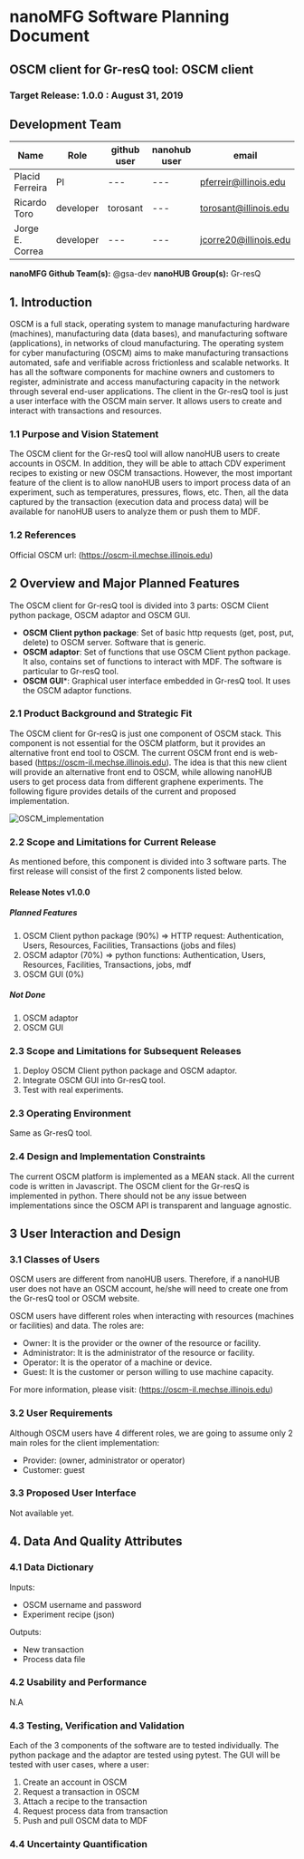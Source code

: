 # nanoMFG Software Planning Document
<!-- Replace text below with long title of project:short-name -->
## OSCM client for Gr-resQ tool: OSCM client
### Target Release: 1.0.0 : August 31, 2019

## Development Team
<!-- Complete table for all team members 
 roles: PI, developer, validation
 status: active, inactive
-->
Name | Role | github user | nanohub user | email | status
---|---|---|---|---|---
Placid Ferreira | PI | --- | --- |  pferreir@illinois.edu | active
Ricardo Toro | developer | torosant | --- | torosant@illinois.edu | active
Jorge E. Correa | developer | --- | --- | jcorre20@illinois.edu | active

**nanoMFG Github Team(s):** @gsa-dev
**nanoHUB Group(s):** Gr-resQ

## 1. Introduction
<!-- A  concise description of the current iteration of work. -->
OSCM is a full stack, operating system to manage manufacturing hardware (machines), manufacturing data (data bases),
and manufacturing  software  (applications),  in  networks  of  cloud  manufacturing. The operating system for cyber manufacturing (OSCM) aims to make manufacturing transactions automated, safe  and  verifiable  across  frictionless  and  scalable  networks. It  has  all  the  software  components  for machine  owners  and  customers  to  register, administrate  and  access  manufacturing  capacity  in  the network  through several  end-user  applications. 
The client in the Gr-resQ tool is just a user interface with the OSCM main server. It allows users to create and interact with transactions and resources.

### 1.1 Purpose and Vision Statement
<!--Why are we building this tool? What is the key benefit? How does it relate to existing tools and existing software? How does it fit into the overall objectives for the nanoMFG node? Who will use it?-->

The OSCM client for the Gr-resQ tool will allow nanoHUB users to create accounts in OSCM. In addition, they will be able to attach CDV experiment recipes to existing or new OSCM transactions. However, the most important feature of the client is to allow nanoHUB users to import process data of an experiment, such as temperatures, pressures, flows, etc. Then, all the data captured by the transaction (execution data and process data) will be available for nanoHUB users to analyze them or push them to MDF. 

### 1.2 References
<!--List any documents or background material that are relevant.  Links are useful. For instance, a link to a wiki or readme page in the project repository, or link to a uploaded file (doc, pdf, ppt, etc.).-->
Official OSCM url: (https://oscm-il.mechse.illinois.edu)

## 2 Overview and Major Planned Features
<!--Provide and overview characterising this proposed release.  Describe how users will interact with each proposed feature.-->

The OSCM client for Gr-resQ tool is divided into 3 parts: OSCM Client python package, OSCM adaptor and OSCM GUI.

* **OSCM Client python package**: Set of basic http requests (get, post, put, delete) to OSCM server. Software that is generic. 
* **OSCM adaptor**: Set of functions that use OSCM Client python package. It also, contains set of functions to interact with MDF. The software is particular to Gr-resQ tool.
* **OSCM GUI***: Graphical user interface embedded in Gr-resQ tool. It uses the OSCM adaptor functions.

### 2.1 Product Background and Strategic Fit
<!--Provide context for the proposed product.  Is this a completely new projects, or next version of an existing project? This can include a description of any contextual research, or the status of any existing prototype application.  If this SPD describes a component, describe its relationship to larger system. Can include diagrams.-->

The OSCM client for Gr-resQ is just one component of OSCM stack. This component is not essential for the OSCM platform, but it provides an alternative front end tool to OSCM. The current OSCM front end is web-based (https://oscm-il.mechse.illinois.edu). The idea is that this new client will provide an alternative front end to OSCM, while allowing nanoHUB users to get process data from different graphene experiments. The following figure provides details of the current and proposed implementation.    

![OSCM_implementation](https://user-images.githubusercontent.com/49960802/60469606-f5e8b300-9c22-11e9-998e-6c8e24767266.png)

### 2.2 Scope and Limitations for Current Release
<!--List the all planned goals/features for this release.  These should be links to issues.  Add a new subsection for each release.  Equally important, document feature you explicity are not doing at this time-->

As mentioned before, this component is divided into 3 software parts. The first release will consist of the first 2 components listed below.  

#### Release Notes v1.0.0
##### Planned Features
1. OSCM Client python package (90%) => HTTP request: Authentication, Users, Resources, Facilities, Transactions (jobs and files)
2. OSCM adaptor (70%) => python functions: Authentication, Users, Resources, Facilities, Transactions, jobs, mdf
3. OSCM GUI (0%)

##### Not Done
1. OSCM adaptor
2. OSCM GUI

### 2.3 Scope and Limitations for Subsequent Releases
<!--Short summary of  future envisioned roadmap for subsequent efforts.-->

1. Deploy OSCM Client python package and OSCM adaptor.
2. Integrate OSCM GUI into Gr-resQ tool.
3. Test with real experiments.

### 2.3 Operating Environment
<!--Describe the target environment.  Identify components or application that are needed.  Describe technical infrastructure need to support the application.-->

Same as Gr-resQ tool.

### 2.4 Design and Implementation Constraints
<!--This could include pre-existing code that needs to be incorporated ,a certain programming language or toolkit and software dependencies.  Describe the origin and rationale for each constraint.-->

The current OSCM platform is implemented as a MEAN stack. All the current code is written in Javascript. The OSCM client for the Gr-resQ is implemented in python. There should not be any issue between implementations since the OSCM API is transparent and language agnostic.

## 3 User Interaction and Design

### 3.1 Classes of Users
<!--Identify classes (types) of users that you anticipate will use the product.  Provide any relevant context about each class that may influence how the product is used: 
The tasks the class of users will perform
Access and privilege level
Features used
Experience level
Type of interaction
Provide links to any user surveys, questionnaires, interviews, feedback or other relevant information.-->

OSCM users are different from nanoHUB users. Therefore, if a nanoHUB user does not have an OSCM account, he/she will need to create one from the Gr-resQ tool or OSCM website.

OSCM users have different roles when interacting with resources (machines or facilities) and data. The roles are:
 * Owner: It is the provider or the owner of the resource or facility.
 * Administrator: It is the administrator of the resource or facility.
 * Operator: It is the operator of a machine or device.
 * Guest: It is the customer or person willing to use machine capacity. 
 
 For more information, please visit: (https://oscm-il.mechse.illinois.edu)

### 3.2 User Requirements
<!-- Provide a list of issue links to document the main set of user requirements to be satisfied by this release.  Use the user requirement template to draft thense issues.  A well written user requirement should be easy to justify (Rational) and should be testable.  List in order of priority as must have, should have or nice to have for each use case. -->

Although OSCM users have 4 different roles, we are going to assume only 2 main roles for the client implementation:
* Provider: (owner, administrator or operator)
* Customer: guest 

### 3.3 Proposed User Interface
<!--Could include drawn mockups, screenshots of prototypes, comparison to existing software and other descriptions.-->

Not available yet.

## 4. Data And Quality Attributes

### 4.1 Data Dictionary
<!--Summarize inputs and outputs for the application.-->
Inputs:
* OSCM username and password
* Experiment recipe (json)

Outputs:
* New transaction
* Process data file

### 4.2 Usability and Performance
<!--Summarize usability requirements such as easy of adoption for new users (eg example data),  inline documentation, avoiding errors, efficient interaction, etc.  Describe performance expectations  and/or document challenges.  Note you can reference user requirements from above if needed. -->
N.A

### 4.3 Testing, Verification and Validation
<!--Describe What data is necessary to verify the basic functionality of the application.  Provide a testing plan that includes a list of issues for each planned activity.  Describe data sets that are needed to test validation.-->

Each of the 3 components of the software are to tested individually. The python package and the adaptor are tested using pytest. The GUI will be tested with user cases, where a user:
1. Create an account in OSCM
2. Request a transaction in OSCM
3. Attach a recipe to the transaction
4. Request process data from transaction
5. Push and pull OSCM data to MDF

### 4.4 Uncertainty Quantification
<!--Identify and document possible sources of uncertainty. Categorize with standard labels, such as parametric, structural, algorithmic, experimental, interpolation.

N.A

Develop a plan for measuring and documenting uncertainty, e.g., using forward propagation or inverse UQ, and showing it in the application, if applicable.-->
